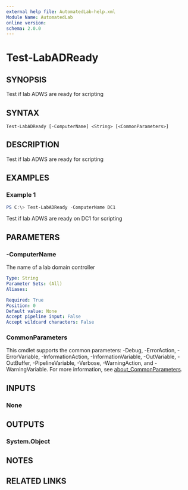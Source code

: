 ```yaml
---
external help file: AutomatedLab-help.xml
Module Name: AutomatedLab
online version:
schema: 2.0.0
---
```


# Test-LabADReady

## SYNOPSIS
Test if lab ADWS are ready for scripting

## SYNTAX

```
Test-LabADReady [-ComputerName] <String> [<CommonParameters>]
```

## DESCRIPTION
Test if lab ADWS are ready for scripting

## EXAMPLES

### Example 1
```powershell
PS C:\> Test-LabADReady -ComputerName DC1
```

Test if lab ADWS are ready on DC1 for scripting

## PARAMETERS

### -ComputerName
The name of a lab domain controller

```yaml
Type: String
Parameter Sets: (All)
Aliases:

Required: True
Position: 0
Default value: None
Accept pipeline input: False
Accept wildcard characters: False
```

### CommonParameters
This cmdlet supports the common parameters: -Debug, -ErrorAction, -ErrorVariable, -InformationAction, -InformationVariable, -OutVariable, -OutBuffer, -PipelineVariable, -Verbose, -WarningAction, and -WarningVariable. For more information, see [about_CommonParameters](http://go.microsoft.com/fwlink/?LinkID=113216).

## INPUTS

### None

## OUTPUTS

### System.Object
## NOTES

## RELATED LINKS
